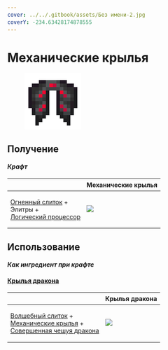 ```yaml
---
cover: ../../.gitbook/assets/Без имени-2.jpg
coverY: -234.63428174878555
---
```


# Механические крылья

<figure><img src="../../.gitbook/assets/mechanical_elytra_128.png" alt=""><figcaption></figcaption></figure>

## Получение

#### _Крафт_

| ㅤ                                                                                                                            | Механические крылья                               |
| ---------------------------------------------------------------------------------------------------------------------------- | ------------------------------------------------- |
| <p><a href="fireite_ingot.md">Огненный слиток</a> +<br>Элитры +<br><a href="logic_processor.md">Логический процессор</a></p> | ![](../../.gitbook/assets/mechanical\_elytra.png) |

## Использование

#### _Как ингредиент при крафте_

#### [Крылья дракона](dragon\_elytra.md)

| ㅤ                                                                                                                                                                                     | Крылья дракона                                |
| ------------------------------------------------------------------------------------------------------------------------------------------------------------------------------------- | --------------------------------------------- |
| <p><a href="fairy_ingot.md">Волшебный слиток</a> +<br><a href="mechanical_elytra.md">Механические крылья</a> +<br><a href="aquatic_dragon_scale.md">Совершенная чешуя дракона</a></p> | ![](../../.gitbook/assets/dragon\_elytra.png) |
